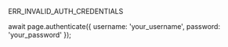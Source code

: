 ERR_INVALID_AUTH_CREDENTIALS

await page.authenticate({
    username: 'your_username',
    password: 'your_password'
  });
